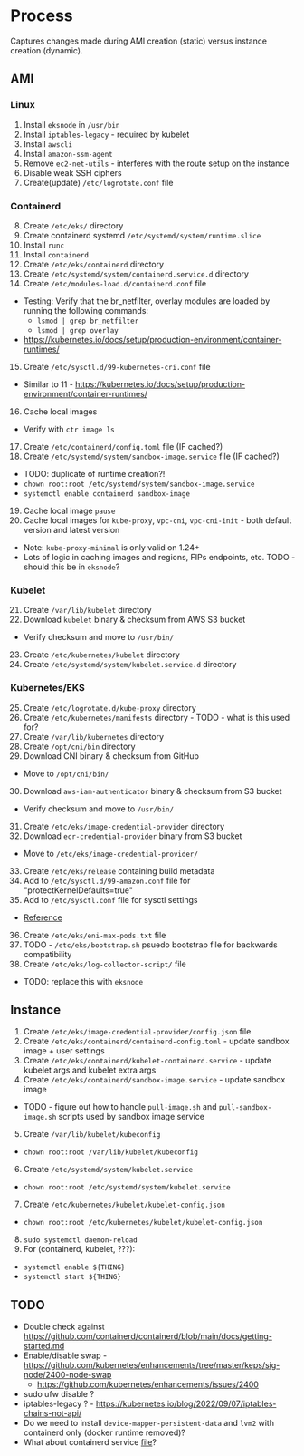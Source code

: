 # Process

Captures changes made during AMI creation (static) versus instance creation (dynamic).

## AMI

### Linux

1. Install `eksnode` in `/usr/bin`
2. Install `iptables-legacy` - required by kubelet
3. Install `awscli`
4. Install `amazon-ssm-agent`
5. Remove `ec2-net-utils` - interferes with the route setup on the instance
6. Disable weak SSH ciphers
7. Create(update) `/etc/logrotate.conf` file

### Containerd

8. Create `/etc/eks/` directory
9. Create containerd systemd `/etc/systemd/system/runtime.slice`
10. Install `runc`
11. Install `containerd`
12. Create `/etc/eks/containerd` directory
13. Create `/etc/systemd/system/containerd.service.d` directory
14. Create `/etc/modules-load.d/containerd.conf` file
  - Testing: Verify that the br_netfilter, overlay modules are loaded by running the following commands:
    - `lsmod | grep br_netfilter`
    - `lsmod | grep overlay`
  - https://kubernetes.io/docs/setup/production-environment/container-runtimes/
15. Create `/etc/sysctl.d/99-kubernetes-cri.conf` file
  - Similar to 11 - https://kubernetes.io/docs/setup/production-environment/container-runtimes/
16. Cache local images
  - Verify with `ctr image ls`
17. Create `/etc/containerd/config.toml` file (IF cached?)
18. Create `/etc/systemd/system/sandbox-image.service` file (IF cached?)
  - TODO: duplicate of runtime creation?!
  - `chown root:root /etc/systemd/system/sandbox-image.service`
  - `systemctl enable containerd sandbox-image`
19. Cache local image `pause`
20. Cache local images for `kube-proxy`, `vpc-cni`, `vpc-cni-init` - both default version and latest version
  - Note: `kube-proxy-minimal` is only valid on 1.24+
  - Lots of logic in caching images and regions, FIPs endpoints, etc. TODO - should this be in `eksnode`?

### Kubelet

21. Create `/var/lib/kubelet` directory
22. Download `kubelet` binary & checksum from AWS S3 bucket
  - Verify checksum and move to `/usr/bin/`
23. Create `/etc/kubernetes/kubelet` directory
24. Create `/etc/systemd/system/kubelet.service.d` directory

### Kubernetes/EKS

25. Create `/etc/logrotate.d/kube-proxy` directory
26. Create `/etc/kubernetes/manifests` directory - TODO - what is this used for?
27. Create `/var/lib/kubernetes` directory
28. Create `/opt/cni/bin` directory
29. Download CNI binary & checksum from GitHub
  - Move to `/opt/cni/bin/`
30. Download `aws-iam-authenticator` binary & checksum from S3 bucket
  - Verify checksum and move to `/usr/bin/`
31. Create `/etc/eks/image-credential-provider` directory
32. Download `ecr-credential-provider` binary from S3 bucket
  - Move to `/etc/eks/image-credential-provider/`
33. Create `/etc/eks/release` containing build metadata
34. Add to `/etc/sysctl.d/99-amazon.conf` file for "protectKernelDefaults=true"
35. Add to `/etc/sysctl.conf` file for sysctl settings
  - [Reference](https://github.com/kubernetes/kops/blob/master/nodeup/pkg/model/sysctls.go)
36. Create `/etc/eks/eni-max-pods.txt` file
37. TODO - `/etc/eks/bootstrap.sh` psuedo bootstrap file for backwards compatibility
38. Create `/etc/eks/log-collector-script/` file
  - TODO: replace this with `eksnode`

## Instance

1. Create `/etc/eks/image-credential-provider/config.json` file
2. Create `/etc/eks/containerd/containerd-config.toml` - update sandbox image + user settings
3. Create `/etc/eks/containerd/kubelet-containerd.service` - update kubelet args and kubelet extra args
4. Create `/etc/eks/containerd/sandbox-image.service` - update sandbox image
  - TODO - figure out how to handle `pull-image.sh` and `pull-sandbox-image.sh` scripts used by sandbox image service
5. Create `/var/lib/kubelet/kubeconfig`
  - `chown root:root /var/lib/kubelet/kubeconfig`
6. Create `/etc/systemd/system/kubelet.service`
  - `chown root:root /etc/systemd/system/kubelet.service`
7. Create `/etc/kubernetes/kubelet/kubelet-config.json`
  - `chown root:root /etc/kubernetes/kubelet/kubelet-config.json`
8. `sudo systemctl daemon-reload`
9. For (containerd, kubelet, ???):
  - `systemctl enable ${THING}`
  - `systemctl start ${THING}`

## TODO

- Double check against https://github.com/containerd/containerd/blob/main/docs/getting-started.md
- Enable/disable swap - https://github.com/kubernetes/enhancements/tree/master/keps/sig-node/2400-node-swap
  - https://github.com/kubernetes/enhancements/issues/2400
- sudo ufw disable ?
- iptables-legacy ? - https://kubernetes.io/blog/2022/09/07/iptables-chains-not-api/
- Do we need to install `device-mapper-persistent-data` and `lvm2` with containerd only (docker runtime removed)?
- What about containerd service [file](https://raw.githubusercontent.com/containerd/containerd/main/containerd.service)?
